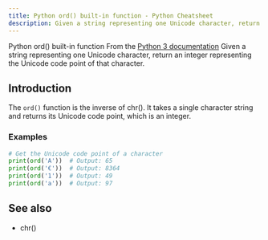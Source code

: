 ```yaml
---
title: Python ord() built-in function - Python Cheatsheet
description: Given a string representing one Unicode character, return an integer representing the Unicode code point of that character.
---
```


<base-title :title="frontmatter.title" :description="frontmatter.description">
Python ord() built-in function
</base-title>

<base-disclaimer>
  <base-disclaimer-title>
    From the <a target="_blank" href="https://docs.python.org/3/library/functions.html#ord">Python 3 documentation</a>
  </base-disclaimer-title>
  <base-disclaimer-content>
   Given a string representing one Unicode character, return an integer representing the Unicode code point of that character.
  </base-disclaimer-content>
</base-disclaimer>

## Introduction

The `ord()` function is the inverse of <router-link to="/builtin/chr">chr()</router-link>. It takes a single character string and returns its Unicode code point, which is an integer.

### Examples

```python
# Get the Unicode code point of a character
print(ord('A'))  # Output: 65
print(ord('€'))  # Output: 8364
print(ord('1'))  # Output: 49
print(ord('a'))  # Output: 97
```

## See also

- <router-link to="/builtin/chr">chr()</router-link>
